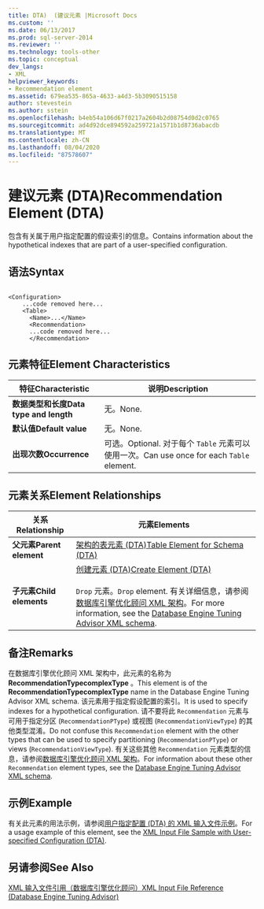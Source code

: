 ```yaml
---
title: DTA)  (建议元素 |Microsoft Docs
ms.custom: ''
ms.date: 06/13/2017
ms.prod: sql-server-2014
ms.reviewer: ''
ms.technology: tools-other
ms.topic: conceptual
dev_langs:
- XML
helpviewer_keywords:
- Recommendation element
ms.assetid: 679ea535-865a-4633-a4d3-5b3090515158
author: stevestein
ms.author: sstein
ms.openlocfilehash: b4eb54a106d67f0217a2604b2d08754d0d2c0765
ms.sourcegitcommit: ad4d92dce894592a259721a1571b1d8736abacdb
ms.translationtype: MT
ms.contentlocale: zh-CN
ms.lasthandoff: 08/04/2020
ms.locfileid: "87578607"
---
```

# <a name="recommendation-element-dta"></a><span data-ttu-id="e09f3-102">建议元素 (DTA)</span><span class="sxs-lookup"><span data-stu-id="e09f3-102">Recommendation Element (DTA)</span></span>
  <span data-ttu-id="e09f3-103">包含有关属于用户指定配置的假设索引的信息。</span><span class="sxs-lookup"><span data-stu-id="e09f3-103">Contains information about the hypothetical indexes that are part of a user-specified configuration.</span></span>  
  
## <a name="syntax"></a><span data-ttu-id="e09f3-104">语法</span><span class="sxs-lookup"><span data-stu-id="e09f3-104">Syntax</span></span>  
  
```  
  
<Configuration>  
    ...code removed here...  
    <Table>  
      <Name>...</Name>  
      <Recommendation>  
      ...code removed here...  
      </Recommendation>  
```  
  
## <a name="element-characteristics"></a><span data-ttu-id="e09f3-105">元素特征</span><span class="sxs-lookup"><span data-stu-id="e09f3-105">Element Characteristics</span></span>  
  
|<span data-ttu-id="e09f3-106">特征</span><span class="sxs-lookup"><span data-stu-id="e09f3-106">Characteristic</span></span>|<span data-ttu-id="e09f3-107">说明</span><span class="sxs-lookup"><span data-stu-id="e09f3-107">Description</span></span>|  
|--------------------|-----------------|  
|<span data-ttu-id="e09f3-108">**数据类型和长度**</span><span class="sxs-lookup"><span data-stu-id="e09f3-108">**Data type and length**</span></span>|<span data-ttu-id="e09f3-109">无。</span><span class="sxs-lookup"><span data-stu-id="e09f3-109">None.</span></span>|  
|<span data-ttu-id="e09f3-110">**默认值**</span><span class="sxs-lookup"><span data-stu-id="e09f3-110">**Default value**</span></span>|<span data-ttu-id="e09f3-111">无。</span><span class="sxs-lookup"><span data-stu-id="e09f3-111">None.</span></span>|  
|<span data-ttu-id="e09f3-112">**出现次数**</span><span class="sxs-lookup"><span data-stu-id="e09f3-112">**Occurrence**</span></span>|<span data-ttu-id="e09f3-113">可选。</span><span class="sxs-lookup"><span data-stu-id="e09f3-113">Optional.</span></span> <span data-ttu-id="e09f3-114">对于每个 `Table` 元素可以使用一次。</span><span class="sxs-lookup"><span data-stu-id="e09f3-114">Can use once for each `Table` element.</span></span>|  
  
## <a name="element-relationships"></a><span data-ttu-id="e09f3-115">元素关系</span><span class="sxs-lookup"><span data-stu-id="e09f3-115">Element Relationships</span></span>  
  
|<span data-ttu-id="e09f3-116">关系</span><span class="sxs-lookup"><span data-stu-id="e09f3-116">Relationship</span></span>|<span data-ttu-id="e09f3-117">元素</span><span class="sxs-lookup"><span data-stu-id="e09f3-117">Elements</span></span>|  
|------------------|--------------|  
|<span data-ttu-id="e09f3-118">**父元素**</span><span class="sxs-lookup"><span data-stu-id="e09f3-118">**Parent element**</span></span>|[<span data-ttu-id="e09f3-119">架构的表元素 (DTA)</span><span class="sxs-lookup"><span data-stu-id="e09f3-119">Table Element for Schema &#40;DTA&#41;</span></span>](table-element-for-schema-dta.md)|  
|<span data-ttu-id="e09f3-120">**子元素**</span><span class="sxs-lookup"><span data-stu-id="e09f3-120">**Child elements**</span></span>|[<span data-ttu-id="e09f3-121">创建元素 (DTA)</span><span class="sxs-lookup"><span data-stu-id="e09f3-121">Create Element &#40;DTA&#41;</span></span>](create-element-dta.md)<br /><br /> <span data-ttu-id="e09f3-122">`Drop` 元素。</span><span class="sxs-lookup"><span data-stu-id="e09f3-122">`Drop` element.</span></span> <span data-ttu-id="e09f3-123">有关详细信息，请参阅 [数据库引擎优化顾问 XML 架构](https://go.microsoft.com/fwlink/?linkid=43100)。</span><span class="sxs-lookup"><span data-stu-id="e09f3-123">For more information, see the [Database Engine Tuning Advisor XML schema](https://go.microsoft.com/fwlink/?linkid=43100).</span></span>|  
  
## <a name="remarks"></a><span data-ttu-id="e09f3-124">备注</span><span class="sxs-lookup"><span data-stu-id="e09f3-124">Remarks</span></span>  
 <span data-ttu-id="e09f3-125">在数据库引擎优化顾问 XML 架构中，此元素的名称为 **RecommendationTypecomplexType** 。</span><span class="sxs-lookup"><span data-stu-id="e09f3-125">This element is of the **RecommendationTypecomplexType** name in the Database Engine Tuning Advisor XML schema.</span></span> <span data-ttu-id="e09f3-126">该元素用于指定假设配置的索引。</span><span class="sxs-lookup"><span data-stu-id="e09f3-126">It is used to specify indexes for a hypothetical configuration.</span></span> <span data-ttu-id="e09f3-127">请不要将此 `Recommendation` 元素与可用于指定分区 (`RecommendationPType`) 或视图 (`RecommendationViewType`) 的其他类型混淆。</span><span class="sxs-lookup"><span data-stu-id="e09f3-127">Do not confuse this `Recommendation` element with the other types that can be used to specify partitioning (`RecommendationPType`) or views (`RecommendationViewType`).</span></span> <span data-ttu-id="e09f3-128">有关这些其他 `Recommendation` 元素类型的信息，请参阅[数据库引擎优化顾问 XML 架构](https://go.microsoft.com/fwlink/?linkid=43100)。</span><span class="sxs-lookup"><span data-stu-id="e09f3-128">For information about these other `Recommendation` element types, see the [Database Engine Tuning Advisor XML schema](https://go.microsoft.com/fwlink/?linkid=43100).</span></span>  
  
## <a name="example"></a><span data-ttu-id="e09f3-129">示例</span><span class="sxs-lookup"><span data-stu-id="e09f3-129">Example</span></span>  
 <span data-ttu-id="e09f3-130">有关此元素的用法示例，请参阅[用户指定配置 (DTA) 的 XML 输入文件示例](xml-input-file-sample-with-user-specified-configuration-dta.md)。</span><span class="sxs-lookup"><span data-stu-id="e09f3-130">For a usage example of this element, see the [XML Input File Sample with User-specified Configuration &#40;DTA&#41;](xml-input-file-sample-with-user-specified-configuration-dta.md).</span></span>  
  
## <a name="see-also"></a><span data-ttu-id="e09f3-131">另请参阅</span><span class="sxs-lookup"><span data-stu-id="e09f3-131">See Also</span></span>  
 [<span data-ttu-id="e09f3-132">XML 输入文件引用（数据库引擎优化顾问）</span><span class="sxs-lookup"><span data-stu-id="e09f3-132">XML Input File Reference &#40;Database Engine Tuning Advisor&#41;</span></span>](xml-input-file-reference-database-engine-tuning-advisor.md)  
  
  
